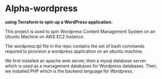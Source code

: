 # Alpha-wordpress

**using Terraform to spin up a WordPress application.**

This project is used to spin Wordpress Content Management System on an Ubuntu Machine on AWS EC2 Instance.

The wordpress.tpl file in the repo contains the set of bash commands required to provision a wordpress application on an ubuntu machine.

We first installed an apache web server, then a mysql database server which is used as a management databases for Wordpress databases. Then, we installed PHP which is the backend language for Wordpress.